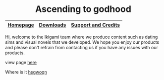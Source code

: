 <head>
  <title>Ascending to Godhood: A game for no-lifes and depressants</title>
</head>

<div style="text-align: center">
  <h1>Ascending to godhood</h1>
</div>

<table>
  <thead>
    <tr>
      <th style="text-align: center"><a href="https://duckeater54.github.io/">Homepage</a></th>
      <th style="text-align: center"><a href="https://duckeater54.github.io/products">Downloads</a></th>
      <th style="text-align: center"><a href="https://duckeater54.github.io/about">Support and Credits</a></th>
    </tr>
  </thead>
</table>

Hi, welcome to the Ikigami team where we produce content such as dating sims and visual novels that we developed. We hope you enjoy our products and please don't refrain from contacting us if you have any issues with our products.

view page [here](https://duckeater54.github.io")

Where is it [hsgwoqn](./_posts/21-12-21-Heya.md)
